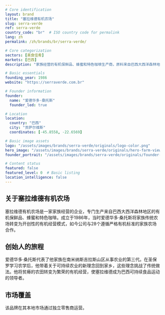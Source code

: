 ```yaml
---
# Core identification
layout: brand
title: "塞拉维德有机农场"
slug: serra-verde
ref: serra-verde
country_code: "br"  # ISO country code for permalink
lang: zh
permalink: /zh/brands/br/serra-verde/

# Core categorization
sectors: [美食佳肴]
markets: [巴西]
description: "家族经营的有机保鲜品、蜂蜜和特色咖啡生产商，原料来自巴西大西洋森林地区。"

# Basic essentials
founding_year: 1986
website: "https://serraverde.com.br"

# Founder information
founder:
  name: "爱德华多·桑托斯"
  founder_led: true

# Location
location:
  country: "巴西"
  city: "贡萨尔维斯" 
  coordinates: [-45.8558, -22.6569]

# Basic image assets
logo: "/assets/images/brands/serra-verde/originals/logo-color.png"
hero_image: "/assets/images/brands/serra-verde/originals/hero-farm-view.jpg"
founder_portrait: "/assets/images/brands/serra-verde/originals/founder-portrait.jpg"

# Content status
featured: false
featured_level: 0  # Basic listing
location_intelligence: false
---
```


## 关于塞拉维德有机农场

塞拉维德有机农场是一家家族经营的企业，专门生产来自巴西大西洋森林地区的有机保鲜品、蜂蜜和特色咖啡。成立于1986年，当时爱德华多·桑托斯将家族传统农场转变为开创性的有机经营模式，如今公司与28个遵循严格有机标准的家族农场合作。

## 创始人的旅程

爱德华多·桑托斯代表了他家族在南米纳斯吉拉斯山区从事农业的第三代。在圣保罗学习农学后，他带着关于可持续农业的新理念回到家乡，这些理念挑战了传统做法。他将贫瘠的农田转变为繁荣的有机经营，使塞拉维德成为巴西可持续食品运动的领导者。

## 市场覆盖

该品牌在其本地市场通过独立零售商运营。
